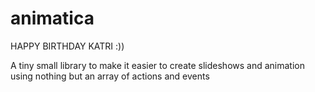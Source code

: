 animatica
=========

HAPPY BIRTHDAY KATRI :))

A tiny small library to make it easier to create slideshows and animation using nothing but an array of actions and events
